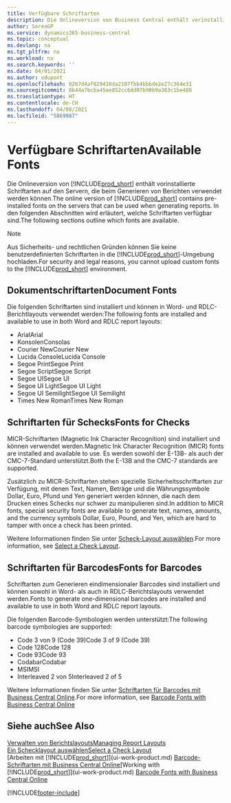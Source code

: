 ```yaml
---
title: Verfügbare Schriftarten
description: Die Onlineversion von Business Central enthält vorinstallierte Schriftarten auf den Servern, die beim Generieren von Berichten verwendet werden können.
author: SorenGP
ms.service: dynamics365-business-central
ms.topic: conceptual
ms.devlang: na
ms.tgt_pltfrm: na
ms.workload: na
ms.search.keywords: ''
ms.date: 04/01/2021
ms.author: edupont
ms.openlocfilehash: 0267d4af029410da2107fbb4bbbde2e27c364e31
ms.sourcegitcommit: 8b44a7bcba45ae852cc6dd07b90b9a383c1be488
ms.translationtype: HT
ms.contentlocale: de-CH
ms.lasthandoff: 04/08/2021
ms.locfileid: "5869987"
---
```

# <a name="available-fonts"></a><span data-ttu-id="72238-103">Verfügbare Schriftarten</span><span class="sxs-lookup"><span data-stu-id="72238-103">Available Fonts</span></span>

<span data-ttu-id="72238-104">Die Onlineversion von [!INCLUDE[prod_short](includes/prod_short.md)] enthält vorinstallierte Schriftarten auf den Servern, die beim Generieren von Berichten verwendet werden können.</span><span class="sxs-lookup"><span data-stu-id="72238-104">The online version of [!INCLUDE[prod_short](includes/prod_short.md)] contains pre-installed fonts on the servers that can be used when generating reports.</span></span> <span data-ttu-id="72238-105">In den folgenden Abschnitten wird erläutert, welche Schriftarten verfügbar sind.</span><span class="sxs-lookup"><span data-stu-id="72238-105">The following sections outline which fonts are available.</span></span>

> [!NOTE]
> <span data-ttu-id="72238-106">Aus Sicherheits- und rechtlichen Gründen können Sie keine benutzerdefinierten Schriftarten in die [!INCLUDE[prod_short](includes/prod_short.md)]-Umgebung hochladen.</span><span class="sxs-lookup"><span data-stu-id="72238-106">For security and legal reasons, you cannot upload custom fonts to the [!INCLUDE[prod_short](includes/prod_short.md)] environment.</span></span>

## <a name="document-fonts"></a><span data-ttu-id="72238-107">Dokumentschriftarten</span><span class="sxs-lookup"><span data-stu-id="72238-107">Document Fonts</span></span>

<span data-ttu-id="72238-108">Die folgenden Schriftarten sind installiert und können in Word- und RDLC-Berichtlayouts verwendet werden:</span><span class="sxs-lookup"><span data-stu-id="72238-108">The following fonts are installed and available to use in both Word and RDLC report layouts:</span></span>

* <span data-ttu-id="72238-109">Arial</span><span class="sxs-lookup"><span data-stu-id="72238-109">Arial</span></span>
* <span data-ttu-id="72238-110">Konsolen</span><span class="sxs-lookup"><span data-stu-id="72238-110">Consolas</span></span>
* <span data-ttu-id="72238-111">Courier New</span><span class="sxs-lookup"><span data-stu-id="72238-111">Courier New</span></span>
* <span data-ttu-id="72238-112">Lucida Console</span><span class="sxs-lookup"><span data-stu-id="72238-112">Lucida Console</span></span>
* <span data-ttu-id="72238-113">Segoe Print</span><span class="sxs-lookup"><span data-stu-id="72238-113">Segoe Print</span></span>
* <span data-ttu-id="72238-114">Segoe Script</span><span class="sxs-lookup"><span data-stu-id="72238-114">Segoe Script</span></span>
* <span data-ttu-id="72238-115">Segoe UI</span><span class="sxs-lookup"><span data-stu-id="72238-115">Segoe UI</span></span>
* <span data-ttu-id="72238-116">Segoe UI Light</span><span class="sxs-lookup"><span data-stu-id="72238-116">Segoe UI Light</span></span>
* <span data-ttu-id="72238-117">Segoe UI Semilight</span><span class="sxs-lookup"><span data-stu-id="72238-117">Segoe UI Semilight</span></span>
* <span data-ttu-id="72238-118">Times New Roman</span><span class="sxs-lookup"><span data-stu-id="72238-118">Times New Roman</span></span>

## <a name="fonts-for-checks"></a><span data-ttu-id="72238-119">Schriftarten für Schecks</span><span class="sxs-lookup"><span data-stu-id="72238-119">Fonts for Checks</span></span>

<span data-ttu-id="72238-120">MICR-Schriftarten (Magnetic Ink Character Recognition) sind installiert und können verwendet werden.</span><span class="sxs-lookup"><span data-stu-id="72238-120">Magnetic Ink Character Recognition (MICR) fonts are installed and available to use.</span></span> <span data-ttu-id="72238-121">Es werden sowohl der E-13B- als auch der CMC-7-Standard unterstützt.</span><span class="sxs-lookup"><span data-stu-id="72238-121">Both the E-13B and the CMC-7 standards are supported.</span></span>  

<span data-ttu-id="72238-122">Zusätzlich zu MICR-Schriftarten stehen spezielle Sicherheitsschriftarten zur Verfügung, mit denen Text, Namen, Beträge und die Währungssymbole Dollar, Euro, Pfund und Yen generiert werden können, die nach dem Drucken eines Schecks nur schwer zu manipulieren sind.</span><span class="sxs-lookup"><span data-stu-id="72238-122">In addition to MICR fonts, special security fonts are available to generate text, names, amounts, and the currency symbols Dollar, Euro, Pound, and Yen, which are hard to tamper with once a check has been printed.</span></span>  

<span data-ttu-id="72238-123">Weitere Informationen finden Sie unter [Scheck-Layout auswählen](finance-how-define-check-layouts.md).</span><span class="sxs-lookup"><span data-stu-id="72238-123">For more information, see [Select a Check Layout](finance-how-define-check-layouts.md).</span></span>  

## <a name="fonts-for-barcodes"></a><span data-ttu-id="72238-124">Schriftarten für Barcodes</span><span class="sxs-lookup"><span data-stu-id="72238-124">Fonts for Barcodes</span></span>
<span data-ttu-id="72238-125">Schriftarten zum Generieren eindimensionaler Barcodes sind installiert und können sowohl in Word- als auch in RDLC-Berichtslayouts verwendet werden.</span><span class="sxs-lookup"><span data-stu-id="72238-125">Fonts to generate one-dimensional barcodes are installed and available to use in both Word and RDLC report layouts.</span></span>

<span data-ttu-id="72238-126">Die folgenden Barcode-Symbologien werden unterstützt:</span><span class="sxs-lookup"><span data-stu-id="72238-126">The following barcode symbologies are supported:</span></span>
* <span data-ttu-id="72238-127">Code 3 von 9 (Code 39)</span><span class="sxs-lookup"><span data-stu-id="72238-127">Code 3 of 9 (Code 39)</span></span>
* <span data-ttu-id="72238-128">Code 128</span><span class="sxs-lookup"><span data-stu-id="72238-128">Code 128</span></span>
* <span data-ttu-id="72238-129">Code 93</span><span class="sxs-lookup"><span data-stu-id="72238-129">Code 93</span></span>
* <span data-ttu-id="72238-130">Codabar</span><span class="sxs-lookup"><span data-stu-id="72238-130">Codabar</span></span>
* <span data-ttu-id="72238-131">MSI</span><span class="sxs-lookup"><span data-stu-id="72238-131">MSI</span></span>
* <span data-ttu-id="72238-132">Interleaved 2 von 5</span><span class="sxs-lookup"><span data-stu-id="72238-132">Interleaved 2 of 5</span></span>

<span data-ttu-id="72238-133">Weitere Informationen finden Sie unter [Schriftarten für Barcodes mit Business Central Online](/dynamics365/business-central/dev-itpro/developer/devenv-report-barcode-fonts.md).</span><span class="sxs-lookup"><span data-stu-id="72238-133">For more information, see [Barcode Fonts with Business Central Online](/dynamics365/business-central/dev-itpro/developer/devenv-report-barcode-fonts.md)</span></span>

## <a name="see-also"></a><span data-ttu-id="72238-134">Siehe auch</span><span class="sxs-lookup"><span data-stu-id="72238-134">See Also</span></span>

[<span data-ttu-id="72238-135">Verwalten von Berichtslayouts</span><span class="sxs-lookup"><span data-stu-id="72238-135">Managing Report Layouts</span></span>](ui-manage-report-layouts.md)  
[<span data-ttu-id="72238-136">Ein Schecklayout auswählen</span><span class="sxs-lookup"><span data-stu-id="72238-136">Select a Check Layout</span></span>](finance-how-define-check-layouts.md)  
<span data-ttu-id="72238-137">[Arbeiten mit [!INCLUDE[prod_short](includes/prod_short.md)]](ui-work-product.md)
[Barcode-Schriftarten mit Business Central Online](/dynamics365/business-central/dev-itpro/developer/devenv-report-barcode-fonts.md)</span><span class="sxs-lookup"><span data-stu-id="72238-137">[Working with [!INCLUDE[prod_short](includes/prod_short.md)]](ui-work-product.md)
[Barcode Fonts with Business Central Online](/dynamics365/business-central/dev-itpro/developer/devenv-report-barcode-fonts.md)</span></span>

[!INCLUDE[footer-include](includes/footer-banner.md)]
